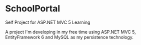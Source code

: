 # SchoolPortal
Self Project for ASP.NET MVC 5 Learning


A project I'm developing in my free time using ASP.NET MVC 5, EntityFramework 6 and MySQL as my persistence technology.

